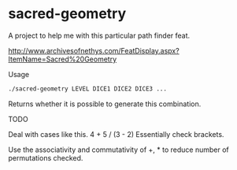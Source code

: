# sacred-geometry

A project to help me with this particular path finder feat.

http://www.archivesofnethys.com/FeatDisplay.aspx?ItemName=Sacred%20Geometry

Usage
```sh
./sacred-geometry LEVEL DICE1 DICE2 DICE3 ...
```

Returns whether it is possible to generate this combination. 

TODO

Deal with cases like this.
4 + 5 / (3 - 2)
Essentially check brackets.

Use the associativity and commutativity  of +, * to reduce number of
permutations checked.


